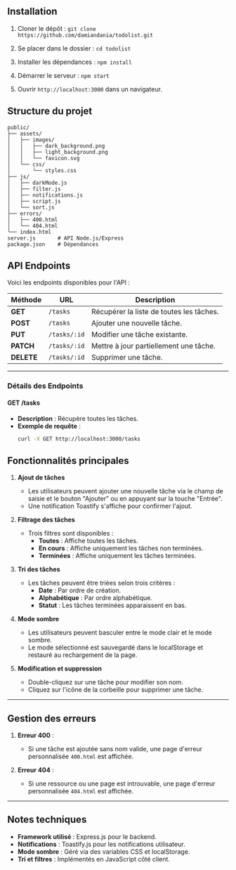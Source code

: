 ## Installation
1. Cloner le dépôt :
`git clone https://github.com/damiandania/todolist.git`

2. Se placer dans le dossier :
`cd todolist`

3. Installer les dépendances :
`npm install`

4. Démarrer le serveur :
`npm start`

5. Ouvrir `http://localhost:3000` dans un navigateur.
## Structure du projet

```
public/
├── assets/
│   ├── images/
│   │   ├── dark_background.png
│   │   ├── light_background.png
│   │   └── favicon.svg
│   └── css/
│       └── styles.css
├── js/
│   ├── darkMode.js
│   ├── filter.js
│   ├── notifications.js
│   ├── script.js
│   └── sort.js
├── errors/
│   ├── 400.html
│   └── 404.html
└── index.html
server.js       # API Node.js/Express
package.json    # Dépendances
```

## API Endpoints

Voici les endpoints disponibles pour l'API :

| Méthode | URL          | Description                          |
|---------|--------------|--------------------------------------|
| **GET** | `/tasks`     | Récupérer la liste de toutes les tâches. |
| **POST**| `/tasks`     | Ajouter une nouvelle tâche.          |
| **PUT** | `/tasks/:id` | Modifier une tâche existante.        |
| **PATCH** | `/tasks/:id` | Mettre à jour partiellement une tâche. |
| **DELETE** | `/tasks/:id` | Supprimer une tâche.                |

---

### Détails des Endpoints

#### **GET /tasks**
- **Description** : Récupère toutes les tâches.
- **Exemple de requête** :
  ```bash
  curl -X GET http://localhost:3000/tasks

## Fonctionnalités principales

1. **Ajout de tâches**
   - Les utilisateurs peuvent ajouter une nouvelle tâche via le champ de saisie et le bouton "Ajouter" ou en appuyant sur la touche "Entrée".
   - Une notification Toastify s'affiche pour confirmer l'ajout.

2. **Filtrage des tâches**
   - Trois filtres sont disponibles :
     - **Toutes** : Affiche toutes les tâches.
     - **En cours** : Affiche uniquement les tâches non terminées.
     - **Terminées** : Affiche uniquement les tâches terminées.

3. **Tri des tâches**
   - Les tâches peuvent être triées selon trois critères :
     - **Date** : Par ordre de création.
     - **Alphabétique** : Par ordre alphabétique.
     - **Statut** : Les tâches terminées apparaissent en bas.

4. **Mode sombre**
   - Les utilisateurs peuvent basculer entre le mode clair et le mode sombre.
   - Le mode sélectionné est sauvegardé dans le localStorage et restauré au rechargement de la page.

5. **Modification et suppression**
   - Double-cliquez sur une tâche pour modifier son nom.
   - Cliquez sur l'icône de la corbeille pour supprimer une tâche.

---

## Gestion des erreurs

1. **Erreur 400** :
   - Si une tâche est ajoutée sans nom valide, une page d'erreur personnalisée `400.html` est affichée.

2. **Erreur 404** :
   - Si une ressource ou une page est introuvable, une page d'erreur personnalisée `404.html` est affichée.

---

## Notes techniques

- **Framework utilisé** : Express.js pour le backend.
- **Notifications** : Toastify.js pour les notifications utilisateur.
- **Mode sombre** : Géré via des variables CSS et localStorage.
- **Tri et filtres** : Implémentés en JavaScript côté client.
